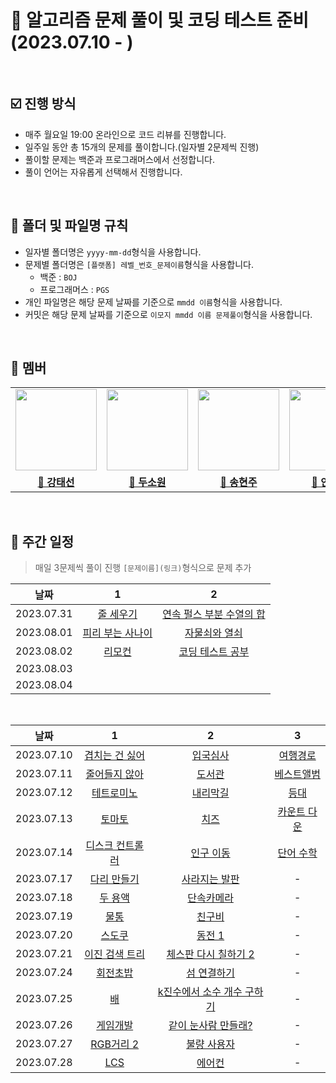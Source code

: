 # 💯 알고리즘 문제 풀이 및 코딩 테스트 준비 (2023.07.10 - )

<br />

## ☑️ 진행 방식

- 매주 월요일 19:00 온라인으로 코드 리뷰를 진행합니다.
- 일주일 동안 총 15개의 문제를 풀이합니다.(일자별 2문제씩 진행)
- 풀이할 문제는 백준과 프로그래머스에서 선정합니다.
- 풀이 언어는 자유롭게 선택해서 진행합니다.

<br />

## 📝 폴더 및 파일명 규칙

- 일자별 폴더명은 `yyyy-mm-dd`형식을 사용합니다.
- 문제별 폴더명은 `[플랫폼] 레벨_번호_문제이름`형식을 사용합니다.
  - 백준 : `BOJ`
  - 프로그래머스 : `PGS`
- 개인 파일명은 해당 문제 날짜를 기준으로 `mmdd 이름`형식을 사용합니다.
- 커밋은 해당 문제 날짜를 기준으로 `이모지 mmdd 이름 문제풀이`형식을 사용합니다.

<br />

## 🐥 멤버

<table>
 <tr>
    <td align="center"><a href="https://github.com/Taesun0727"><img src="https://avatars.githubusercontent.com/Taesun0727" width="130px;" alt=""></a></td>
    <td align="center"><a href="https://github.com/sw0610"><img src="https://avatars.githubusercontent.com/sw0610" width="130px;" alt=""></a></td>
    <td align="center"><a href="https://github.com/shyunju7"><img src="https://avatars.githubusercontent.com/shyunju7" width="130px;" alt=""></a></td>
    <td align="center"><a href="https://github.com/taebong1012"><img src="https://avatars.githubusercontent.com/taebong1012" width="130px;" alt=""></a></td>
    <td align="center"><a href="https://github.com/Jung-jin-su"><img src="https://avatars.githubusercontent.com/Jung-jin-su" width="130px;" alt=""></a></td>
  </tr>
  <tr>
    <td align="center"><a href="https://github.com/Taesun0727"><b>🦈 강태선</b></a></td>
    <td align="center"><a href="https://github.com/sw0610"><b>🐣 두소원</b></a></td>
    <td align="center"><a href="https://github.com/shyunju7"><b>🐶 송현주</b></a></td>
    <td align="center"><a href="https://github.com/taebong1012"><b>🐳 안태현</b></a></td>
    <td align="center"><a href="https://github.com/Jung-jin-su"><b>🦕 정진수</b></a></td>
  </tr>
</table>

<br/>

## 📅 주간 일정

> 매일 3문제씩 풀이 진행
> `[문제이름](링크)`형식으로 문제 추가

|    날짜    |                         1                         |                                               2                                               |
| :--------: | :-----------------------------------------------: | :-------------------------------------------------------------------------------------------: |
| 2023.07.31 | [줄 세우기](https://www.acmicpc.net/problem/2252) | [연속 펄스 부분 수열의 합](https://school.programmers.co.kr/learn/courses/30/lessons/161988) |
| 2023.08.01 | [피리 부는 사나이](https://www.acmicpc.net/problem/16724) | [자물쇠와 열쇠](https://school.programmers.co.kr/learn/courses/30/lessons/60059) |
| 2023.08.02 | [리모컨](https://www.acmicpc.net/problem/1107) | [코딩 테스트 공부](https://school.programmers.co.kr/learn/courses/30/lessons/118668) |
| 2023.08.03 | []() | []() |
| 2023.08.04 | []() | []() |

<br />

|    날짜    |                                         1                                          |                                        2                                         |                                        3                                        |
| :--------: | :--------------------------------------------------------------------------------: | :------------------------------------------------------------------------------: | :-----------------------------------------------------------------------------: |
| 2023.07.10 |              [겹치는 건 싫어](https://www.acmicpc.net/problem/20922)               |                 [입국심사](https://www.acmicpc.net/problem/3079)                 |   [여행경로](https://school.programmers.co.kr/learn/courses/30/lessons/43164)   |
| 2023.07.11 |               [줄어들지 않아](https://www.acmicpc.net/problem/2688)                |                  [도서관](https://www.acmicpc.net/problem/1461)                  |  [베스트앨범](https://school.programmers.co.kr/learn/courses/30/lessons/42579)  |
| 2023.07.12 |                [테트로미노](https://www.acmicpc.net/problem/14500)                 |                 [내리막길](https://www.acmicpc.net/problem/1520)                 |    [등대](https://school.programmers.co.kr/learn/courses/30/lessons/133500)     |
| 2023.07.13 |                   [토마토](https://www.acmicpc.net/problem/7576)                   |                   [치즈](https://www.acmicpc.net/problem/2636)                   | [카운트 다운](https://school.programmers.co.kr/learn/courses/30/lessons/131129) |
| 2023.07.14 | [디스크 컨트롤러](https://school.programmers.co.kr/learn/courses/30/lessons/42627) |                [인구 이동](https://www.acmicpc.net/problem/16234)                |                [단어 수학](https://www.acmicpc.net/problem/1339)                |
| 2023.07.17 |                [다리 만들기](https://www.acmicpc.net/problem/2146)                 | [사라지는 발판](https://school.programmers.co.kr/learn/courses/30/lessons/92345) |                                        -                                        |
| 2023.07.18 |                  [두 용액](https://www.acmicpc.net/problem/2470)                   |  [단속카메라](https://school.programmers.co.kr/learn/courses/30/lessons/42884)   |                                        -                                        |
| 2023.07.19 |                    [물통](https://www.acmicpc.net/problem/2251)                    |                 [친구비](https://www.acmicpc.net/problem/16562)                  |                                        -                                        |
| 2023.07.20 |                   [스도쿠](https://www.acmicpc.net/problem/2580)                   |                  [동전 1](https://www.acmicpc.net/problem/2293)                  |                                        -                                        |
| 2023.07.21 |               [이진 검색 트리](https://www.acmicpc.net/problem/5639)               |          [체스판 다시 칠하기 2](https://www.acmicpc.net/problem/25682)           |                                        -                        |
| 2023.07.24 | [회전초밥](https://www.acmicpc.net/problem/15961) |        [섬 연결하기](https://school.programmers.co.kr/learn/courses/30/lessons/42861)         | - | 
| 2023.07.25 |    [배](https://www.acmicpc.net/problem/1092)     | [k진수에서 소수 개수 구하기](https://school.programmers.co.kr/learn/courses/30/lessons/92335) | - | 
| 2023.07.26 | [게임개발](https://www.acmicpc.net/problem/1516)  |                 [같이 눈사람 만들래?](https://www.acmicpc.net/problem/20366)                  | - | 
| 2023.07.27 |[RGB거리 2](https://www.acmicpc.net/problem/17404) | [불량 사용자](https://school.programmers.co.kr/learn/courses/30/lessons/64064)        | - | 
| 2023.07.28 |   [LCS](https://www.acmicpc.net/problem/9251)       |      [에어컨](https://school.programmers.co.kr/learn/courses/30/lessons/214289)    | - | 
